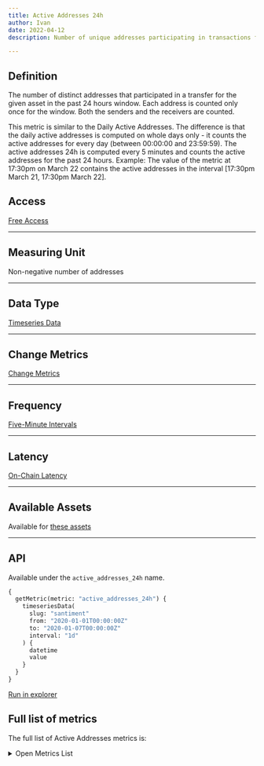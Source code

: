 ```yaml
---
title: Active Addresses 24h
author: Ivan
date: 2022-04-12
description: Number of unique addresses participating in transactions for the last 24 hour window

---
```


## Definition

The number of distinct addresses that participated in a transfer for the given
asset in the past 24 hours window. Each address is counted only once for the
window. Both the senders and the receivers are counted.

This metric is similar to the Daily Active Addresses. The difference is that the
daily active addresses is computed on whole days only - it counts the active
addresses for every day (between 00:00:00 and 23:59:59). The active addresses
24h is computed every 5 minutes and counts the active addresses for
the past 24 hours. Example: The value of the metric at 17:30pm on March 22
contains the active addresses in the interval [17:30pm March 21, 17:30pm March
22].


## Access

[Free Access](/metrics/details/access#free-access)

---

## Measuring Unit

Non-negative number of addresses

---

## Data Type

[Timeseries Data](/metrics/details/data-type#timeseries-data)

---

## Change Metrics

[Change Metrics](/metrics/details/change_metrics)

---

## Frequency

[Five-Minute Intervals](/metrics/details/frequency#five-minute-frequency)

---

## Latency

[On-Chain Latency](/metrics/details/latency#on-chain-latency)

---

## Available Assets

Available for [these
assets](<https://api.santiment.net/graphiql?variables=&query=%7B%0A%20%20getMetric(metric%3A%20%22active_addresses_24h%22)%20%7B%0A%20%20%20%20metadata%20%7B%0A%20%20%20%20%20%20availableSlugs%0A%20%20%20%20%7D%0A%20%20%7D%0A%7D%0A>)

---

## API

Available under the `active_addresses_24h` name.

```graphql
{
  getMetric(metric: "active_addresses_24h") {
    timeseriesData(
      slug: "santiment"
      from: "2020-01-01T00:00:00Z"
      to: "2020-01-07T00:00:00Z"
      interval: "1d"
    ) {
      datetime
      value
    }
  }
}
```

[Run in
explorer](<https://api.santiment.net/graphiql?query=%7B%0A%20%20getMetric(metric%3A%20%22active_addresses_24h%22)%20%7B%0A%20%20%20%20timeseriesData(%0A%20%20%20%20%20%20slug%3A%20%22santiment%22%0A%20%20%20%20%20%20from%3A%20%222020-01-01T00%3A00%3A00Z%22%0A%20%20%20%20%20%20to%3A%20%222020-01-07T00%3A00%3A00Z%22%0A%20%20%20%20%20%20interval%3A%20%221d%22%0A%20%20%20%20)%20%7B%0A%20%20%20%20%20%20datetime%0A%20%20%20%20%20%20value%0A%20%20%20%20%7D%0A%20%20%7D%0A%7D>)


## Full list of metrics

The full list of Active Addresses metrics is:

<Details>

<Summary>Open Metrics List</Summary>
- active_addresses_1h
- active_addresses_24h
- active_addresses_7d
- active_addresses_30d
- active_addresses_60d
- active_addresses_90d

</Details>
